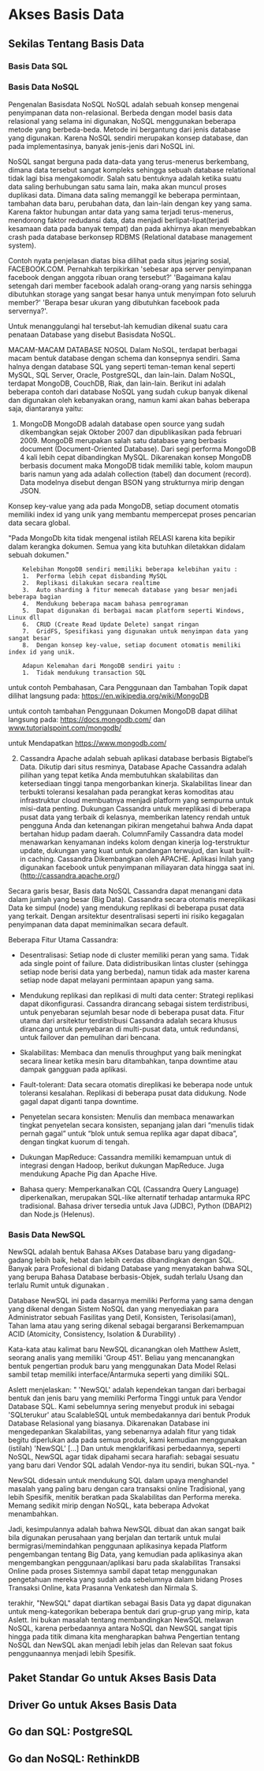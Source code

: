 # Akses Basis Data

## Sekilas Tentang Basis Data



### Basis Data SQL




### Basis Data NoSQL
Pengenalan Basisdata NoSQL
NoSQL adalah sebuah konsep mengenai penyimpanan data non-relasional. Berbeda dengan model basis data relasional yang selama ini digunakan, NoSQL menggunakan beberapa metode yang berbeda-beda. 
Metode ini bergantung dari jenis database yang digunakan. 
Karena NoSQL sendiri merupakan konsep database, dan pada implementasinya, banyak jenis-jenis dari NoSQL ini.

NoSQL sangat berguna pada data-data yang terus-menerus berkembang, dimana  data tersebut sangat kompleks sehingga sebuah database relational tidak lagi bisa mengakomodir. 
Salah satu bentuknya adalah ketika suatu data saling berhubungan satu sama lain, maka akan muncul proses duplikasi data. 
Dimana data saling memanggil ke beberapa permintaan, tambahan data baru, perubahan data, dan lain-lain dengan key yang sama. 
Karena faktor hubungan antar data yang sama terjadi terus-menerus, mendorong faktor redudansi data, data menjadi berlipat-lipat(terjadi kesamaan data pada banyak tempat) dan pada akhirnya akan menyebabkan crash pada database berkonsep RDBMS (Relational database management system).

Contoh nyata penjelasan diatas bisa dilihat pada situs jejaring sosial, FACEBOOK.COM.
Pernahkah terpikirkan 'sebesar apa server penyimpanan facebook dengan anggota ribuan orang tersebut?'
'Bagaimana kalau setengah dari member facebook adalah orang-orang yang narsis sehingga dibutuhkan storage yang sangat besar hanya untuk menyimpan foto seluruh member?'
'Berapa besar ukuran yang dibutuhkan facebook pada servernya?'.

Untuk menanggulangi hal tersebut-lah kemudian dikenal suatu cara penataan Database yang disebut Basisdata NoSQL.


MACAM-MACAM DATABASE NOSQL
Dalam NoSQL, terdapat berbagai macam bentuk database dengan schema dan konsepnya sendiri. 
Sama halnya dengan database SQL yang seperti teman-teman kenal seperti MySQL, SQL Server, Oracle, PostgreSQL, dan lain-lain. 
Dalam NoSQL, terdapat MongoDB, CouchDB, Riak, dan lain-lain. 
Berikut ini adalah beberapa contoh dari database NoSQL yang sudah cukup banyak dikenal dan digunakan oleh kebanyakan orang, namun kami akan bahas beberapa saja, diantaranya yaitu:

1. MongoDB
MongoDB adalah database open source yang sudah dikembangkan sejak Oktober 2007 dan dipublikasikan pada februari 2009. 
MongoDB merupakan salah satu database yang berbasis document (Document-Oriented Database). 
Dari segi performa MongoDB 4 kali lebih cepat dibandingkan MySQL. 
Dikarenakan konsep MongoDB berbasis document maka MongoDB tidak memiliki table, kolom maupun baris namun yang ada adalah collection (tabel) dan document (record). 
Data modelnya disebut dengan BSON yang strukturnya mirip dengan JSON.

Konsep key-value yang ada pada MongoDB, setiap document otomatis memiliki index id yang unik yang membantu mempercepat proses pencarian data secara global.

"Pada MongoDb kita tidak mengenal istilah RELASI karena kita bepikir dalam kerangka dokumen. 
Semua yang kita butuhkan diletakkan didalam sebuah dokumen."

		Kelebihan MongoDB sendiri memiliki beberapa kelebihan yaitu :
		1.  Performa lebih cepat disbanding MySQL
		2.  Replikasi dilakukan secara realtime
		3.  Auto sharding à fitur memecah database yang besar menjadi beberapa bagian
		4.  Mendukung beberapa macam bahasa pemrograman
		5.  Dapat digunakan di berbagai macam platform seperti Windows, Linux dll
		6.  CRUD (Create Read Update Delete) sangat ringan
		7.  GridFS, Spesifikasi yang digunakan untuk menyimpan data yang sangat besar
		8.  Dengan konsep key-value, setiap document otomatis memiliki index id yang unik.

		Adapun Kelemahan dari MongoDB sendiri yaitu :
		1.  Tidak mendukung transaction SQL

untuk contoh Pembahasan, Cara Penggunaan dan Tambahan Topik dapat dilihat langsung pada:
https://en.wikipedia.org/wiki/MongoDB

untuk contoh tambahan Penggunaan Dokumen MongoDB dapat dilihat langsung pada:
https://docs.mongodb.com/ dan www.tutorialspoint.com/mongodb/

untuk Mendapatkan 
https://www.mongodb.com/

2. Cassandra Apache
adalah sebuah aplikasi database berbasis Bigtabel’s Data. 
Dikutip dari situs resminya, Database Apache Cassandra adalah pilihan yang tepat ketika Anda membutuhkan skalabilitas dan ketersediaan tinggi tanpa mengorbankan kinerja. 
Skalabilitas linear dan terbukti toleransi kesalahan pada perangkat keras komoditas atau infrastruktur cloud membuatnya menjadi platform yang sempurna untuk misi-data penting. 
Dukungan Cassandra untuk mereplikasi di beberapa pusat data yang terbaik di kelasnya, memberikan latency rendah untuk pengguna Anda dan ketenangan pikiran mengetahui bahwa Anda dapat bertahan hidup padam daerah. 
ColumnFamily Cassandra data model menawarkan kenyamanan indeks kolom dengan kinerja log-terstruktur update, dukungan yang kuat untuk pandangan terwujud, dan kuat built-in caching. 
Cassandra Dikembangkan oleh APACHE. Aplikasi Inilah yang digunakan facebook untuk penyimpanan miliayaran data hingga saat ini. 
(http://cassandra.apache.org/)

Secara garis besar, Basis data NoSQL Cassandra dapat menangani data dalam jumlah yang besar (Big Data). 
Cassandra secara otomatis mereplikasi Data ke simpul (node) yang mendukung replikasi di beberapa pusat data yang terkait. 
Dengan arsitektur desentralisasi seperti ini risiko kegagalan penyimpanan data dapat meminimalkan secara default.

Beberapa Fitur Utama Cassandra:
- Desentralisasi:
Setiap node di cluster memiliki peran yang sama. Tidak ada single point of failure. 
Data didistribusikan lintas cluster (sehingga setiap node berisi data yang berbeda), namun tidak ada master karena setiap node dapat melayani permintaan apapun yang sama.

- Mendukung replikasi dan replikasi di multi data center:
Strategi replikasi dapat dikonfigurasi. Cassandra dirancang sebagai sistem terdistribusi, untuk penyebaran sejumlah besar node di beberapa pusat data. 
Fitur utama dari arsitektur terdistribusi Cassandra adalah secara khusus dirancang untuk penyebaran di multi-pusat data, untuk redundansi, untuk failover dan pemulihan dari bencana.

- Skalabilitas:
Membaca dan menulis throughput yang baik meningkat secara linear ketika mesin baru ditambahkan, tanpa downtime atau dampak gangguan pada aplikasi.

- Fault-tolerant:
Data secara otomatis direplikasi ke beberapa node untuk toleransi kesalahan. Replikasi di beberapa pusat data didukung. Node gagal dapat diganti tanpa downtime.

- Penyetelan secara konsisten:
Menulis dan membaca menawarkan tingkat penyetelan secara konsisten, sepanjang jalan dari “menulis tidak pernah gagal” untuk “blok untuk semua replika agar dapat dibaca”, dengan tingkat kuorum di tengah.

- Dukungan MapReduce:
Cassandra memiliki kemampuan untuk di integrasi dengan Hadoop, berikut dukungan MapReduce. Juga mendukung Apache Pig dan Apache Hive.

- Bahasa query:
Memperkanalkan CQL (Cassandra Query Language) diperkenalkan, merupakan SQL-like alternatif terhadap antarmuka RPC tradisional. 
Bahasa driver tersedia untuk Java (JDBC), Python (DBAPI2) dan Node.js (Helenus).




### Basis Data NewSQL
NewSQL adalah bentuk Bahasa AKses Database baru yang digadang-gadang lebih baik, hebat dan lebih cerdas dibandingkan dengan SQL. Banyak para Profesional di bidang Database yang menyatakan bahwa SQL, yang berupa Bahasa Database berbasis-Objek, sudah terlalu Usang dan terlalu Rumit untuk digunakan .

Database NewSQL ini pada dasarnya memiliki Performa yang sama dengan yang dikenal dengan Sistem NoSQL dan yang menyediakan para Administrator sebuah Fasilitas yang Detil, Konsisten, Terisolasi(aman), Tahan lama atau yang sering dikenal sebagai bergaransi Berkemampuan ACID (Atomicity, Consistency, Isolation & Durability) .

Kata-kata atau kalimat baru NewSQL dicanangkan oleh Matthew Aslett, seorang analis yang memiliki 'Group 451'. Beliau yang mencanangkan bentuk pengertian produk baru yang menggunakan Data Model Relasi sambil tetap memiliki interface/Antarmuka seperti yang dimiliki SQL.

Aslett menjelaskan:
" 'NewSQL' adalah kependekan tangan dari berbagai bentuk dan jenis baru yang memiliki Performa Tinggi untuk para Vendor Database SQL. Kami sebelumnya sering menyebut produk ini sebagai 'SQLterukur' atau ScalableSQL untuk membedakannya dari bentuk Produk Database Relasional yang biasanya. Dikarenakan Database ini mengedepankan Skalabilitas, yang sebenarnya adalah fitur yang tidak begitu diperlukan ada pada semua produk, kami kemudian menggunakan (istilah) 'NewSQL' [...] Dan untuk mengklarifikasi perbedaannya, seperti NoSQL, NewSQL agar tidak dipahami secara harafiah: sebagai sesuatu yang baru dari Vendor SQL adalah Vendor-nya itu sendiri, bukan SQL-nya. "

NewSQL didesain untuk mendukung SQL dalam upaya menghandel masalah yang paling baru dengan cara transaksi online Tradisional, yang lebih Spesifik, menitik beratkan pada Skalabilitas dan Performa mereka. Memang sedikit mirip dengan NoSQL, kata beberapa Advokat menambahkan.

Jadi, kesimpulannya adalah bahwa NewSQL dibuat dan akan sangat baik bila digunakan perusahaan yang berjalan dan tertarik untuk mulai bermigrasi/memindahkan penggunaan aplikasinya kepada Platform pengembangan tentang Big Data, yang kemudian pada aplikasinya akan mengembangkan penggunaan/aplikasi baru pada skalabilitas Transaksi Online pada proses Sistemnya sambil dapat tetap menggunakan pengetahuan mereka yang sudah ada sebelumnya dalam bidang Proses Transaksi Online, kata Prasanna Venkatesh dan Nirmala S.

terakhir, "NewSQL" dapat diartikan sebagai Basis Data yg dapat digunakan untuk meng-kategorikan beberapa bentuk dari  grup-grup yang mirip, kata Aslett. Ini bukan masalah tentang membandingkan NewSQL melawan NoSQL, karena perbedaannya antara NoSQL dan NewSQL sangat tipis hingga pada titik dimana kita mengharapkan bahwa Pengertian tentang NoSQL dan NewSQL akan menjadi lebih jelas dan Relevan saat fokus penggunaannya menjadi lebih Spesifik.
## Paket Standar Go untuk Akses Basis Data




## Driver Go untuk Akses Basis Data




## Go dan SQL: PostgreSQL



## Go dan NoSQL: RethinkDB




